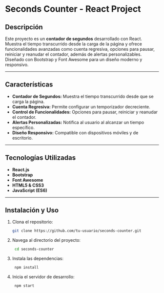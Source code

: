 # Seconds Counter - React Project

## Descripción

Este proyecto es un **contador de segundos** desarrollado con React. Muestra el tiempo transcurrido desde la carga de la página y ofrece funcionalidades avanzadas como cuenta regresiva, opciones para pausar, reiniciar y reanudar el contador, además de alertas personalizables. Diseñado con Bootstrap y Font Awesome para un diseño moderno y responsivo.

---

## Características

- **Contador de Segundos:** Muestra el tiempo transcurrido desde que se carga la página.
- **Cuenta Regresiva:** Permite configurar un temporizador decreciente.
- **Control de Funcionalidades:** Opciones para pausar, reiniciar y reanudar el contador.
- **Alertas Personalizadas:** Notifica al usuario al alcanzar un tiempo específico.
- **Diseño Responsivo:** Compatible con dispositivos móviles y de escritorio.

---

## Tecnologías Utilizadas

- **React.js**
- **Bootstrap**
- **Font Awesome**
- **HTML5 & CSS3**
- **JavaScript (ES6)**

---

## Instalación y Uso

1. Clona el repositorio:
   ```bash
   git clone https://github.com/tu-usuario/seconds-counter.git

2. Navega al directorio del proyecto:
   ```bash
    cd seconds-counter
3. Instala las dependencias:
   ```bash
    npm install
4. Inicia el servidor de desarrollo:
   ```bash
    npm start


